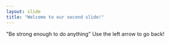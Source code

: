 ```yaml
---
layout: slide
title: "Welcome to our second slide!"
---
```

"Be strong enough to do anything"
Use the left arrow to go back!

